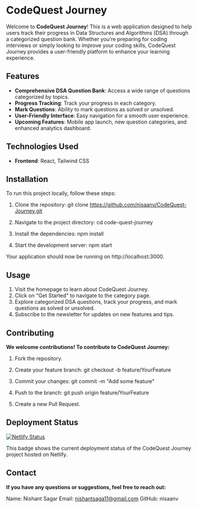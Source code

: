# CodeQuest Journey

Welcome to **CodeQuest Journey**! This is a web application designed to help users track their progress in Data Structures and Algorithms (DSA) through a categorized question bank. Whether you’re preparing for coding interviews or simply looking to improve your coding skills, CodeQuest Journey provides a user-friendly platform to enhance your learning experience.

## Features

- **Comprehensive DSA Question Bank**: Access a wide range of questions categorized by topics.
- **Progress Tracking**: Track your progress in each category.
- **Mark Questions**: Ability to mark questions as solved or unsolved.
- **User-Friendly Interface**: Easy navigation for a smooth user experience.
- **Upcoming Features**: Mobile app launch, new question categories, and enhanced analytics dashboard.

## Technologies Used

- **Frontend**: React, Tailwind CSS

## Installation

To run this project locally, follow these steps:

1. Clone the repository:
   git clone https://github.com/nisaanv/CodeQuest-Journey.git

2. Navigate to the project directory:
   cd code-quest-journey

3. Install the dependencies:
   npm install

4. Start the development server:
   npm start
    

Your application should now be running on http://localhost:3000.



## Usage

1. Visit the homepage to learn about CodeQuest Journey.
2. Click on "Get Started" to navigate to the category page.
3. Explore categorized DSA questions, track your progress, and mark questions as solved or unsolved.
4. Subscribe to the newsletter for updates on new features and tips.


## Contributing

**We welcome contributions! To contribute to CodeQuest Journey:**

1. Fork the repository.

2. Create your feature branch:
   git checkout -b feature/YourFeature

3. Commit your changes:
   git commit -m "Add some feature"

4. Push to the branch:
   git push origin feature/YourFeature

5. Create a new Pull Request.

## Deployment Status

[![Netlify Status](https://api.netlify.com/api/v1/badges/61b0f70a-4ed8-4dda-8120-ce541b647780/deploy-status)](https://app.netlify.com/sites/codequest-journey/deploys)

This badge shows the current deployment status of the CodeQuest Journey project hosted on Netlify.


## Contact

**If you have any questions or suggestions, feel free to reach out:**

Name: Nishant Sagar
Email: nishantsaga11@gmail.com
GitHub: nisaanv

